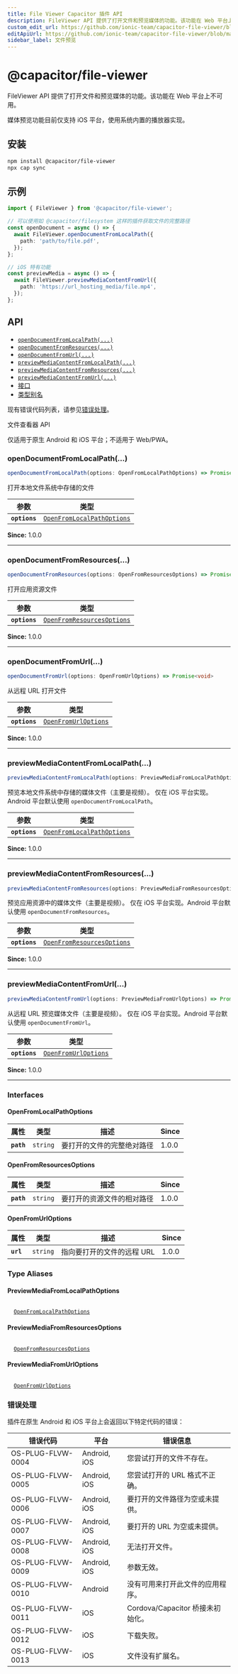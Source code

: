 ```yaml
---
title: File Viewer Capacitor 插件 API
description: FileViewer API 提供了打开文件和预览媒体的功能。该功能在 Web 平台上不可用。
custom_edit_url: https://github.com/ionic-team/capacitor-file-viewer/blob/main/packages/capacitor-plugin/README.md
editApiUrl: https://github.com/ionic-team/capacitor-file-viewer/blob/main/packages/capacitor-plugin/src/definitions.ts
sidebar_label: 文件预览
---
```


# @capacitor/file-viewer

FileViewer API 提供了打开文件和预览媒体的功能。该功能在 Web 平台上不可用。

媒体预览功能目前仅支持 iOS 平台，使用系统内置的播放器实现。

## 安装

```bash
npm install @capacitor/file-viewer
npx cap sync
```

## 示例

```typescript
import { FileViewer } from '@capacitor/file-viewer';

// 可以使用如 @capacitor/filesystem 这样的插件获取文件的完整路径
const openDocument = async () => {
  await FileViewer.openDocumentFromLocalPath({
    path: 'path/to/file.pdf',
  });
};

// iOS 特有功能
const previewMedia = async () => {
  await FileViewer.previewMediaContentFromUrl({
    path: 'https://url_hosting_media/file.mp4',
  });
};
```

## API

<docgen-index>

- [`openDocumentFromLocalPath(...)`](#opendocumentfromlocalpath)
- [`openDocumentFromResources(...)`](#opendocumentfromresources)
- [`openDocumentFromUrl(...)`](#opendocumentfromurl)
- [`previewMediaContentFromLocalPath(...)`](#previewmediacontentfromlocalpath)
- [`previewMediaContentFromResources(...)`](#previewmediacontentfromresources)
- [`previewMediaContentFromUrl(...)`](#previewmediacontentfromurl)
- [接口](#interfaces)
- [类型别名](#type-aliases)

</docgen-index>

现有错误代码列表，请参见[错误处理](#errors)。

<docgen-api>
<!--Update the source file JSDoc comments and rerun docgen to update the docs below-->

文件查看器 API

仅适用于原生 Android 和 iOS 平台；不适用于 Web/PWA。

### openDocumentFromLocalPath(...)

```typescript
openDocumentFromLocalPath(options: OpenFromLocalPathOptions) => Promise<void>
```

打开本地文件系统中存储的文件

| 参数          | 类型                                                                          |
| ------------- | ----------------------------------------------------------------------------- |
| **`options`** | <code><a href="#openfromlocalpathoptions">OpenFromLocalPathOptions</a></code> |

**Since:** 1.0.0

---

### openDocumentFromResources(...)

```typescript
openDocumentFromResources(options: OpenFromResourcesOptions) => Promise<void>
```

打开应用资源文件

| 参数          | 类型                                                                          |
| ------------- | ----------------------------------------------------------------------------- |
| **`options`** | <code><a href="#openfromresourcesoptions">OpenFromResourcesOptions</a></code> |

**Since:** 1.0.0

---

### openDocumentFromUrl(...)

```typescript
openDocumentFromUrl(options: OpenFromUrlOptions) => Promise<void>
```

从远程 URL 打开文件

| 参数          | 类型                                                              |
| ------------- | ----------------------------------------------------------------- |
| **`options`** | <code><a href="#openfromurloptions">OpenFromUrlOptions</a></code> |

**Since:** 1.0.0

---

### previewMediaContentFromLocalPath(...)

```typescript
previewMediaContentFromLocalPath(options: PreviewMediaFromLocalPathOptions) => Promise<void>
```

预览本地文件系统中存储的媒体文件（主要是视频）。
仅在 iOS 平台实现。Android 平台默认使用 `openDocumentFromLocalPath`。

| 参数          | 类型                                                                          |
| ------------- | ----------------------------------------------------------------------------- |
| **`options`** | <code><a href="#openfromlocalpathoptions">OpenFromLocalPathOptions</a></code> |

**Since:** 1.0.0

---

### previewMediaContentFromResources(...)

```typescript
previewMediaContentFromResources(options: PreviewMediaFromResourcesOptions) => Promise<void>
```

预览应用资源中的媒体文件（主要是视频）。
仅在 iOS 平台实现。Android 平台默认使用 `openDocumentFromResources`。

| 参数          | 类型                                                                          |
| ------------- | ----------------------------------------------------------------------------- |
| **`options`** | <code><a href="#openfromresourcesoptions">OpenFromResourcesOptions</a></code> |

**Since:** 1.0.0

---

### previewMediaContentFromUrl(...)

```typescript
previewMediaContentFromUrl(options: PreviewMediaFromUrlOptions) => Promise<void>
```

从远程 URL 预览媒体文件（主要是视频）。
仅在 iOS 平台实现。Android 平台默认使用 `openDocumentFromUrl`。

| 参数          | 类型                                                              |
| ------------- | ----------------------------------------------------------------- |
| **`options`** | <code><a href="#openfromurloptions">OpenFromUrlOptions</a></code> |

**Since:** 1.0.0

---

### Interfaces

#### OpenFromLocalPathOptions

| 属性       | 类型                | 描述                       | Since |
| ---------- | ------------------- | -------------------------- | ----- |
| **`path`** | <code>string</code> | 要打开的文件的完整绝对路径 | 1.0.0 |

#### OpenFromResourcesOptions

| 属性       | 类型                | 描述                       | Since |
| ---------- | ------------------- | -------------------------- | ----- |
| **`path`** | <code>string</code> | 要打开的资源文件的相对路径 | 1.0.0 |

#### OpenFromUrlOptions

| 属性      | 类型                | 描述                       | Since |
| --------- | ------------------- | -------------------------- | ----- |
| **`url`** | <code>string</code> | 指向要打开的文件的远程 URL | 1.0.0 |

### Type Aliases

#### PreviewMediaFromLocalPathOptions

<code>
  <a href="#openfromlocalpathoptions">OpenFromLocalPathOptions</a>
</code>

#### PreviewMediaFromResourcesOptions

<code>
  <a href="#openfromresourcesoptions">OpenFromResourcesOptions</a>
</code>

#### PreviewMediaFromUrlOptions

<code>
  <a href="#openfromurloptions">OpenFromUrlOptions</a>
</code>

</docgen-api>

### 错误处理

插件在原生 Android 和 iOS 平台上会返回以下特定代码的错误：

| 错误代码          | 平台         | 错误信息                         |
| ----------------- | ------------ | -------------------------------- |
| OS-PLUG-FLVW-0004 | Android, iOS | 您尝试打开的文件不存在。         |
| OS-PLUG-FLVW-0005 | Android, iOS | 您尝试打开的 URL 格式不正确。    |
| OS-PLUG-FLVW-0006 | Android, iOS | 要打开的文件路径为空或未提供。   |
| OS-PLUG-FLVW-0007 | Android, iOS | 要打开的 URL 为空或未提供。      |
| OS-PLUG-FLVW-0008 | Android, iOS | 无法打开文件。                   |
| OS-PLUG-FLVW-0009 | Android, iOS | 参数无效。                       |
| OS-PLUG-FLVW-0010 | Android      | 没有可用来打开此文件的应用程序。 |
| OS-PLUG-FLVW-0011 | iOS          | Cordova/Capacitor 桥接未初始化。 |
| OS-PLUG-FLVW-0012 | iOS          | 下载失败。                       |
| OS-PLUG-FLVW-0013 | iOS          | 文件没有扩展名。                 |
